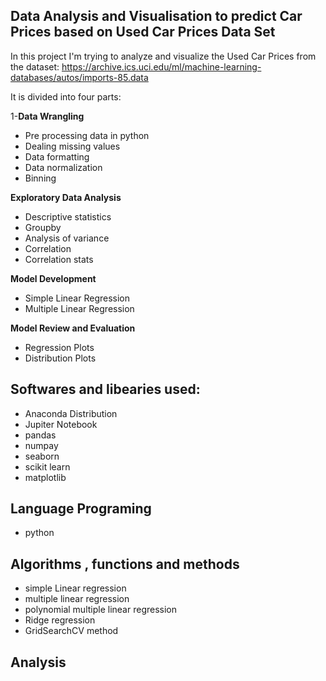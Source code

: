 ## Data Analysis and Visualisation to predict Car Prices based on Used Car Prices Data Set
In this project I'm trying to analyze and visualize the Used Car Prices from the dataset: https://archive.ics.uci.edu/ml/machine-learning-databases/autos/imports-85.data

It is divided into four parts:

1-**Data Wrangling**

- Pre processing data in python
- Dealing missing values
- Data formatting
- Data normalization
- Binning

**Exploratory Data Analysis**

- Descriptive statistics
- Groupby
- Analysis of variance
- Correlation
- Correlation stats

**Model Development**

- Simple Linear Regression
- Multiple Linear Regression

**Model Review and Evaluation**

- Regression Plots
- Distribution Plots

## Softwares and libearies used: ##
- Anaconda Distribution
- Jupiter Notebook
- pandas
- numpay
- seaborn
- scikit learn
- matplotlib
## Language Programing ##
- python
## Algorithms , functions and methods ##
- simple Linear regression
- multiple linear regression
- polynomial multiple linear regression
- Ridge regression
- GridSearchCV method
## Analysis ##

